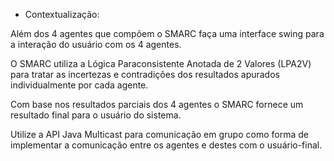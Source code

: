 - Contextualização:

Além dos 4 agentes que compõem o SMARC faça uma interface swing para a interação do usuário com os 4 agentes.

O SMARC utiliza a Lógica Paraconsistente Anotada de 2 Valores (LPA2V) para tratar as incertezas e contradições dos resultados apurados individualmente por cada agente.

Com base nos resultados parciais dos 4 agentes o SMARC fornece um resultado final para o usuário do sistema.

Utilize a API Java Multicast para comunicação em grupo como forma de implementar a comunicação entre os agentes e destes com o usuário-final.

